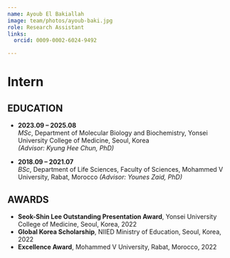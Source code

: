 ```yaml
---
name: Ayoub El Bakiallah
image: team/photos/ayoub-baki.jpg
role: Research Assistant
links:
  orcid: 0009-0002-6024-9492

---
```


# Intern

## EDUCATION
- **2023.09 – 2025.08**  
  *MSc*, Department of Molecular Biology and Biochemistry, Yonsei University College of Medicine, Seoul, Korea  
  *(Advisor: Kyung Hee Chun, PhD)*

- **2018.09 – 2021.07**  
  *BSc*, Department of Life Sciences, Faculty of Sciences, Mohammed V University, Rabat, Morocco
  *(Advisor: Younes Zaid, PhD)*

## AWARDS
- **Seok-Shin Lee Outstanding Presentation Award**, Yonsei University College of Medicine, Seoul, Korea, 2022
- **Global Korea Scholarship**,  NIIED Ministry of Education, Seoul, Korea, 2022
- **Excellence Award**, Mohammed V University, Rabat, Morocco, 2022
